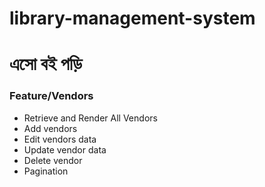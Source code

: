# library-management-system
# এসো বই পড়ি

### Feature/Vendors
 -  Retrieve and Render All Vendors
 -  Add vendors
 -  Edit vendors data
 -  Update vendor data
 -  Delete vendor
 -  Pagination